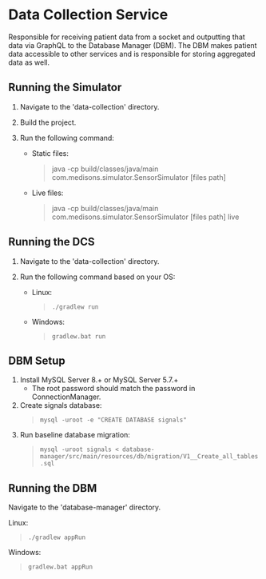 Data Collection Service
=======================

Responsible for receiving patient data from a socket and outputting that data via GraphQL to the Database Manager (DBM).
The DBM makes patient data accessible to other services and is responsible for storing aggregated data as well.

## Running the Simulator

1. Navigate to the 'data-collection' directory.

2. Build the project.

3. Run the following command:
    - Static files:
        > java -cp build/classes/java/main com.medisons.simulator.SensorSimulator [files path]
    
    - Live files:
        > java -cp build/classes/java/main com.medisons.simulator.SensorSimulator [files path] live

## Running the DCS

1. Navigate to the 'data-collection' directory.

2. Run the following command based on your OS:
    - Linux:
        > `./gradlew run`
    
    - Windows:
        > `gradlew.bat run`

## DBM Setup

1. Install MySQL Server 8.+ or MySQL Server 5.7.+
    - The root password should match the password in ConnectionManager.
2. Create signals database:
    > `mysql -uroot -e "CREATE DATABASE signals"`
3. Run baseline database migration:
    > `mysql -uroot signals < database-manager/src/main/resources/db/migration/V1__Create_all_tables.sql`
## Running the DBM

Navigate to the 'database-manager' directory.

Linux:
> `./gradlew appRun`

Windows:
> `gradlew.bat appRun`
